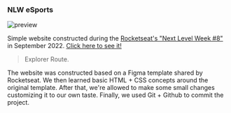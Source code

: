 ### NLW eSports

![preview](./preview.jpg)

Simple website constructed during the <a href="https://lp.rocketseat.com.br/nlw">Rocketseat's "Next Level Week #8"</a> in September 2022. <a href="https://lknknm.github.io/nlw-explorer/"> Click here to see it!</a>

> Explorer Route.


The website was constructed based on a Figma template shared by Rocketseat. We then learned basic HTML + CSS concepts around the original template. After that, we're allowed to make some small changes customizing it to our own taste. Finally, we used Git + Github to commit the project.
